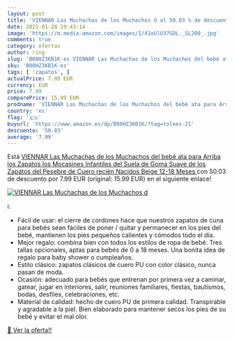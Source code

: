 ```yaml
---
layout: post
title: 'VIENNAR Las Muchachas de los Muchachos d al 50.03 % de descuento'
date: 2021-01-28 19:43:14
image: 'https://m.media-amazon.com/images/I/41oUlU37SDL._SL200_.jpg'
comments: true
category: ofertas
author: ring
slug: 'B08HZ3KB1K-es VIENNAR Las Muchachas de los Muchachos del bebé ata para...'
sku: 'B08HZ3KB1K-es'
tags: [ 'zapatos', ]
actualPrice: 7.99 EUR
currency: EUR
price: 7.99
comparePrice: 15.99 EUR
prodname: 'VIENNAR Las Muchachas de los Muchachos del bebé ata para Arriba los Zapatos  los Mocasines Infantiles del Suela de Goma Suave de los Zapatos del Pesebre de Cuero recién Nacidos  Beige  12-18 Meses '
country: 'es'
flag: '🇪🇸'
buyurl: 'https://www.amazon.es/dp/B08HZ3KB1K/?tag=tolees-21'
descuento: '50.03'
average: '7.99'
---
```


Está [VIENNAR Las Muchachas de los Muchachos del bebé ata para Arriba los Zapatos  los Mocasines Infantiles del Suela de Goma Suave de los Zapatos del Pesebre de Cuero recién Nacidos  Beige  12-18 Meses ](https://www.amazon.es/dp/B08HZ3KB1K/?tag=tolees-21) con 50.03 de descuento por 7.99 EUR (original: 15.99 EUR) en el siguiente enlace!

[![VIENNAR Las Muchachas de los Muchachos d](https://m.media-amazon.com/images/I/41oUlU37SDL._SL200_.jpg)](https://www.amazon.es/dp/B08HZ3KB1K/?tag=tolees-21)

ℹ️:

- Fácil de usar: el cierre de cordones hace que nuestros zapatos de cuna para bebés sean fáciles de poner / quitar y permanecer en los pies del bebé, mantienen los pies pequeños calientes y cómodos todo el día.
- Mejor regalo: combina bien con todos los estilos de ropa de bebé. Tres tallas opcionales, aptas para bebés de 0 a 18 meses. Una bonita idea de regalo para baby shower o cumpleaños.
- Estilo clásico: zapatos clásicos de cuero PU con color clásico, nunca pasan de moda.
- Ocasión: adecuado para bebés que entrenan por primera vez a caminar, gatear, jugar en interiores, salir, reuniones familiares, fiestas, bautismos, bodas, desfiles, celebraciones, etc.
- Material de calidad: hecho de cuero PU de primera calidad. Transpirable y agradable a la piel. Bien elaborado para mantener secos los pies de su bebé y evitar el mal olor.

[🛒 Ver la oferta!!](https://www.amazon.es/dp/B08HZ3KB1K/?tag=tolees-21)
